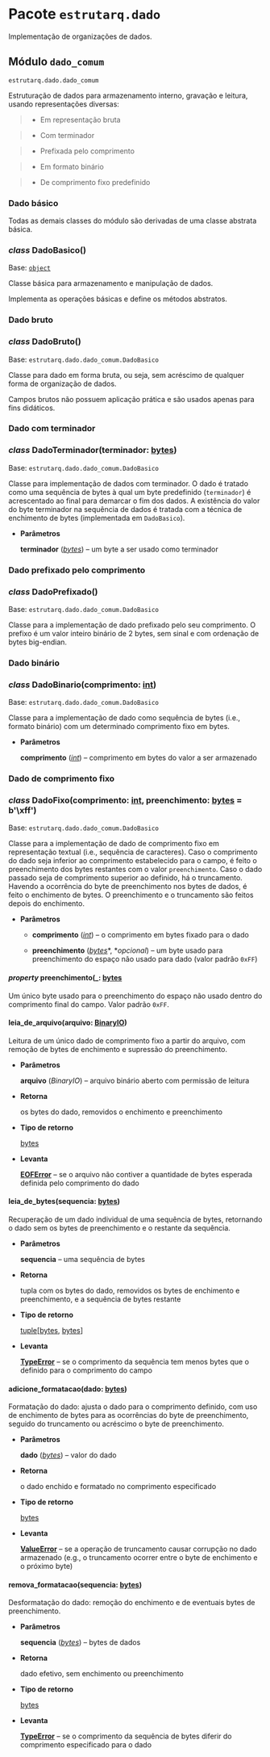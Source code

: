 # Pacote `estrutarq.dado`

Implementação de organizações de dados.

<!-- Licença: GNU GENERAL PUBLIC LICENSE V.3, 2007
Jander Moreira, 2021-2022 -->
## Módulo `dado_comum`

`estrutarq.dado.dado_comum`

Estruturação de dados para armazenamento interno, gravação e leitura, usando
representações diversas:

> 
> * Em representação bruta


> * Com terminador


> * Prefixada pelo comprimento


> * Em formato binário


> * De comprimento fixo predefinido

<!-- Licença: GNU GENERAL PUBLIC LICENSE V.3, 2007
Jander Moreira, 2022 -->
### Dado básico

Todas as demais classes do módulo são derivadas de uma classe abstrata básica.


### _class_ DadoBasico()
Base: [`object`](https://docs.python.org/3/library/functions.html#object)

Classe básica para armazenamento e manipulação de dados.

Implementa as operações básicas e define os métodos abstratos.

### Dado bruto


### _class_ DadoBruto()
Base: `estrutarq.dado.dado_comum.DadoBasico`

Classe para dado em forma bruta, ou seja, sem acréscimo de qualquer forma
de organização de dados.

Campos brutos não possuem aplicação prática e são usados apenas para fins
didáticos.

### Dado com terminador


### _class_ DadoTerminador(terminador: [bytes](https://docs.python.org/3/library/stdtypes.html#bytes))
Base: `estrutarq.dado.dado_comum.DadoBasico`

Classe para implementação de dados com terminador. O dado é tratado como
uma sequência de bytes à qual um byte predefinido
(`terminador`) é
acrescentado ao final para demarcar o fim dos dados. A existência do
valor do byte terminador na sequência de dados é tratada com a técnica
de enchimento de bytes (implementada em
`DadoBasico`).


* **Parâmetros**

    **terminador** ([*bytes*](https://docs.python.org/3/library/stdtypes.html#bytes)) – um byte a ser usado como terminador


### Dado prefixado pelo comprimento


### _class_ DadoPrefixado()
Base: `estrutarq.dado.dado_comum.DadoBasico`

Classe para a implementação de dado prefixado pelo seu comprimento.
O prefixo é um valor inteiro binário de 2 bytes, sem sinal e com
ordenação de bytes big-endian.

### Dado binário


### _class_ DadoBinario(comprimento: [int](https://docs.python.org/3/library/functions.html#int))
Base: `estrutarq.dado.dado_comum.DadoBasico`

Classe para a implementação de dado como sequência de bytes (i.e., formato
binário) com um determinado comprimento fixo em bytes.


* **Parâmetros**

    **comprimento** ([*int*](https://docs.python.org/3/library/functions.html#int)) – comprimento em bytes do valor a ser armazenado


### Dado de comprimento fixo


### _class_ DadoFixo(comprimento: [int](https://docs.python.org/3/library/functions.html#int), preenchimento: [bytes](https://docs.python.org/3/library/stdtypes.html#bytes) = b'\\xff')
Base: `estrutarq.dado.dado_comum.DadoBasico`

Classe para a implementação de dado de comprimento fixo em representação
textual (i.e., sequência de caracteres). Caso o comprimento do dado seja
inferior ao comprimento estabelecido para o campo, é feito o preenchimento
dos bytes restantes com o valor
`preenchimento`. Caso o dado passado seja
de comprimento superior ao definido, há o truncamento. Havendo a ocorrência
do byte de preenchimento nos bytes de dados, é feito o enchimento de bytes.
O preenchimento e o truncamento são feitos depois do enchimento.


* **Parâmetros**

    
    * **comprimento** ([*int*](https://docs.python.org/3/library/functions.html#int)) – o comprimento em bytes fixado para o dado


    * **preenchimento** ([*bytes*](https://docs.python.org/3/library/stdtypes.html#bytes)*, **opcional*) – um byte usado para preenchimento
    do espaço não usado para dado (valor padrão `0xFF`)



#### _property_ preenchimento(_: [bytes](https://docs.python.org/3/library/stdtypes.html#bytes_ )
Um único byte usado para o preenchimento do espaço não usado dentro
do comprimento final do campo. Valor padrão `0xFF`.


#### leia_de_arquivo(arquivo: [BinaryIO](https://docs.python.org/3/library/typing.html#typing.BinaryIO))
Leitura de um único dado de comprimento fixo a partir do arquivo, com
remoção de bytes de enchimento e supressão do preenchimento.


* **Parâmetros**

    **arquivo** (*BinaryIO*) – arquivo binário aberto com permissão de leitura



* **Retorna**

    os bytes do dado, removidos o enchimento e preenchimento



* **Tipo de retorno**

    [bytes](https://docs.python.org/3/library/stdtypes.html#bytes)



* **Levanta**

    [**EOFError**](https://docs.python.org/3/library/exceptions.html#EOFError) – se o arquivo não contiver a quantidade de bytes
    esperada definida pelo comprimento do dado



#### leia_de_bytes(sequencia: [bytes](https://docs.python.org/3/library/stdtypes.html#bytes))
Recuperação de um dado individual de uma sequência de bytes,
retornando o dado sem os bytes de preenchimento e o restante da
sequência.


* **Parâmetros**

    **sequencia** – uma sequência de bytes



* **Retorna**

    tupla com os bytes do dado, removidos os bytes de enchimento
    e preenchimento, e a sequência de bytes restante



* **Tipo de retorno**

    [tuple](https://docs.python.org/3/library/stdtypes.html#tuple)[[bytes](https://docs.python.org/3/library/stdtypes.html#bytes), [bytes](https://docs.python.org/3/library/stdtypes.html#bytes)]



* **Levanta**

    [**TypeError**](https://docs.python.org/3/library/exceptions.html#TypeError) – se o comprimento da sequência tem menos bytes
    que o definido para o comprimento do campo



#### adicione_formatacao(dado: [bytes](https://docs.python.org/3/library/stdtypes.html#bytes))
Formatação do dado: ajusta o dado para o comprimento definido, com
uso de enchimento de bytes para as ocorrências do byte de preenchimento,
seguido do truncamento ou acréscimo o byte de preenchimento.


* **Parâmetros**

    **dado** ([*bytes*](https://docs.python.org/3/library/stdtypes.html#bytes)) – valor do dado



* **Retorna**

    o dado enchido e formatado no comprimento especificado



* **Tipo de retorno**

    [bytes](https://docs.python.org/3/library/stdtypes.html#bytes)



* **Levanta**

    [**ValueError**](https://docs.python.org/3/library/exceptions.html#ValueError) – se a operação de truncamento causar corrupção no
    dado armazenado (e.g., o truncamento ocorrer entre o byte de
    enchimento e o próximo byte)



#### remova_formatacao(sequencia: [bytes](https://docs.python.org/3/library/stdtypes.html#bytes))
Desformatação do dado: remoção do enchimento e de eventuais bytes de
preenchimento.


* **Parâmetros**

    **sequencia** ([*bytes*](https://docs.python.org/3/library/stdtypes.html#bytes)) – bytes de dados



* **Retorna**

    dado efetivo, sem enchimento ou preenchimento



* **Tipo de retorno**

    [bytes](https://docs.python.org/3/library/stdtypes.html#bytes)



* **Levanta**

    [**TypeError**](https://docs.python.org/3/library/exceptions.html#TypeError) – se o comprimento da sequência de bytes diferir do
    comprimento especificado para o dado

